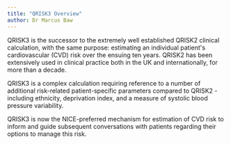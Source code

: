 ```yaml
---
title: "QRISK3 Overview"
author: Dr Marcus Baw
---
```


QRISK3 is the successor to the extremely well established QRISK2 clinical calculation, with the same purpose: estimating an individual patient's cardiovascular (CVD) risk over the ensuing ten years. QRISK2 has been extensively used in clinical practice both in the UK and internationally, for more than a decade.

QRISK3 is a complex calculation requiring reference to a number of additional risk-related patient-specific parameters compared to QRISK2 - including ethnicity, deprivation index, and a measure of systolic blood pressure variability.

QRISK3 is now the NICE-preferred mechanism for estimation of CVD risk to inform and guide subsequent conversations with patients regarding their options to manage this risk.
